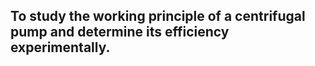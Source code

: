 ## To study the working principle of a centrifugal pump and determine its efficiency experimentally.

